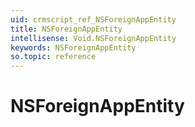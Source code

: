 ```yaml
---
uid: crmscript_ref_NSForeignAppEntity
title: NSForeignAppEntity
intellisense: Void.NSForeignAppEntity
keywords: NSForeignAppEntity
so.topic: reference
---
```


# NSForeignAppEntity
